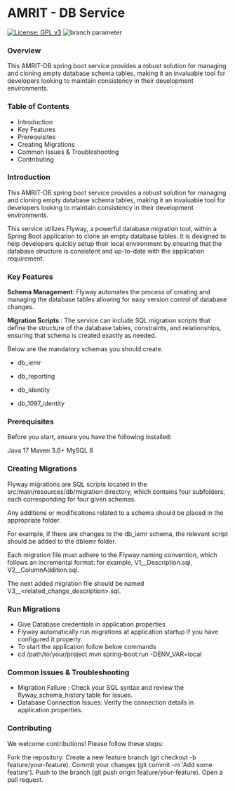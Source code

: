 # AMRIT - DB Service
[![License: GPL v3](https://img.shields.io/badge/License-GPLv3-blue.svg)](https://www.gnu.org/licenses/gpl-3.0)  ![branch parameter](https://github.com/PSMRI/AMRIT-DB/actions/workflows/sast-and-package.yml/badge.svg)

### Overview
This AMRIT-DB spring boot service provides a robust solution for managing and cloning empty database schema tables, making it an invaluable tool for developers looking to maintain consistency in their development environments.

### Table of Contents
* Introduction
* Key Features
* Prerequisites
* Creating Migrations
* Common Issues & Troubleshooting
* Contributing
  
### Introduction

This AMRIT-DB spring boot service provides a robust solution for managing and cloning empty database schema tables, making it an invaluable tool for developers looking to maintain consistency in their development environments.

This service utilizes Flyway, a powerful database migration tool, within a Spring Boot application to clone an empty database tables. 
It is designed to help developers quickly setup their local environment by ensuring that the database structure is consistent and up-to-date with the application requirement.


### Key Features

**Schema Management**: Flyway automates the process of creating and managing the database tables allowing for easy version control of database changes.

**Migration Scripts** : The service can include SQL migration scripts that define the structure of the database tables, constraints, and relationships, ensuring that schema is created exactly as needed.

Below are the mandatory schemas you should create.

 * db_iemr
 
 * db_reporting
 
 * db_identity
 
 * db_1097_identity

### Prerequisites
Before you start, ensure you have the following installed:

Java 17
Maven 3.6+
MySQL 8

### Creating Migrations

Flyway migrations are SQL scripts located in the src/main/resources/db/migration directory, which contains four subfolders, each corresponding for four given schemas.

Any additions or modifications related to a schema should be placed in the appropriate folder.

For example, if there are changes to the db_iemr schema, the relevant script should be added to the dbiemr folder.

Each migration file must adhere to the Flyway naming convention, which follows an incremental format: for example, V1__Description.sql, V2__ColumnAddition.sql.

The next added migration file should be named V3__<related_change_description>.sql.
 
### Run Migrations

* Give Database credentials in application.properties
* Flyway automatically run migrations at application startup if you have configured it properly.
* To start the application follow below commands
*   cd /path/to/your/project
    mvn spring-boot:run -DENV_VAR=local

### Common Issues & Troubleshooting

* Migration Failure : Check your SQL syntax and review the flyway_schema_history table for issues.
* Database Connection Issues: Verify the connection details in application.properties.

### Contributing

We welcome contributions! Please follow these steps:

Fork the repository.
Create a new feature branch (git checkout -b feature/your-feature).
Commit your changes (git commit -m 'Add some feature').
Push to the branch (git push origin feature/your-feature).
Open a pull request.

